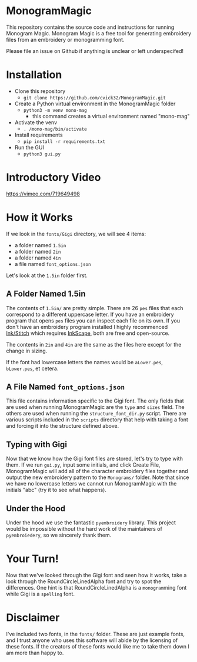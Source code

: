 # MonogramMagic

This repository contains the source code and instructions for running
Monogram Magic. Monogram Magic is a free tool for generating
embroidery files from an embroidery or monogramming font.

Please file an issue on Github if anything is unclear or left underspecifed!

# Installation

- Clone this repository
  - ```git clone https://github.com/cvick32/MonogramMagic.git```
- Create a Python virtual environment in the MonogramMagic folder
  - ```python3 -m venv mono-mag```
    - this command creates a virtual environment named "mono-mag"
- Activate the venv
  - ```. /mono-mag/bin/activate```
- Install requirements
  - ```pip install -r requirements.txt```
- Run the GUI
  - ```python3 gui.py```

# Introductory Video

https://vimeo.com/719649498

# How it Works

If we look in the `fonts/Gigi` directory, we will see 4 items:
- a folder named `1.5in`
- a folder named `2in`
- a folder named `4in`
- a file named `font_options.json`

Let's look at the `1.5in` folder first.

## A Folder Named 1.5in

The contents of ``1.5in/`` are pretty simple. There are 26 `pes` files
that each correspond to a different uppercase letter. If you have an
embroidery program that opens `pes` files you can inspect each file on
its own. If you don't have an embroidery program installed I highly
recommenced [Ink/Stitch](https://inkstitch.org/docs/install/) which
requires [InkScape](https://inkscape.org/release/inkscape-1.2/), both
are free and open-source.

The contents in `2in` and `4in` are the same as the files here except
for the change in sizing.

If the font had lowercase letters the names would be `aLower.pes`,
`bLower.pes`, et cetera.

## A File Named ```font_options.json```

This file contains information specific to the Gigi font. The only
fields that are used when running MonogramMagic are the `type` and
`sizes` field. The others are used when running the
`structure_font_dir.py` script. There are various scripts included in
the `scripts` directory that help with taking a font and forcing it
into the structure defined above.

## Typing with Gigi

Now that we know how the Gigi font files are stored, let's try to type
with them. If we run `gui.py`, input some initials, and click Create
File, MonogramMagic will add all of the character embroidery files
together and output the new embroidery pattern to the `Monograms/`
folder. Note that since we have no lowercase letters we cannot run
MonogramMagic with the initials "abc" (try it to see what happens).

## Under the Hood

Under the hood we use the fantastic `pyembroidery` library. This
project would be impossible without the hard work of the maintainers
of `pyembroiedery`, so we sincerely thank them.

# Your Turn!

Now that we've looked through the Gigi font and seen how it works,
take a look through the RoundCircleLinedAlpha font and try to spot the
differences. One hint is that RoundCircleLinedAlpha is a
`monogram`ming font while Gigi is a `spelling` font.


# Disclaimer

I've included two fonts, in the `fonts/` folder. These are just
example fonts, and I trust anyone who uses this software will abide by
the licensing of these fonts. If the creators of these fonts would
like me to take them down I am more than happy to.


